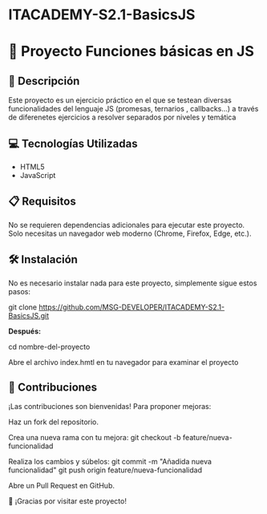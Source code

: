 # ITACADEMY-S2.1-BasicsJS

# 🎨 Proyecto Funciones básicas en JS

## 📄 Descripción

Este proyecto es un ejercicio práctico en el que se testean diversas funcionalidades del lenguaje JS (promesas, ternarios , callbacks...) a través de diferenetes ejercicios a resolver separados por niveles y temática
## 💻 Tecnologías Utilizadas

- HTML5
- JavaScript

## 📋 Requisitos

No se requieren dependencias adicionales para ejecutar este proyecto. Solo necesitas un navegador web moderno (Chrome, Firefox, Edge, etc.).


## 🛠️ Instalación

No es necesario instalar nada para este proyecto, simplemente sigue estos pasos:

git clone https://github.com/MSG-DEVELOPER/ITACADEMY-S2.1-BasicsJS.git
 
**Después:**

cd nombre-del-proyecto

Abre el archivo index.hmtl en tu navegador para examinar el proyecto


## 🤝 Contribuciones
¡Las contribuciones son bienvenidas! Para proponer mejoras:

Haz un fork del repositorio.

Crea una nueva rama con tu mejora:
git checkout -b feature/nueva-funcionalidad

Realiza los cambios y súbelos:
git commit -m "Añadida nueva funcionalidad"
git push origin feature/nueva-funcionalidad

Abre un Pull Request en GitHub.

🚀 ¡Gracias por visitar este proyecto!